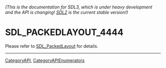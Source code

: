 ###### (This is the documentation for SDL3, which is under heavy development and the API is changing! [SDL2](https://wiki.libsdl.org/SDL2/) is the current stable version!)
# SDL_PACKEDLAYOUT_4444

Please refer to [SDL_PackedLayout](SDL_PackedLayout) for details.

----
[CategoryAPI](CategoryAPI), [CategoryAPIEnumerators](CategoryAPIEnumerators)

